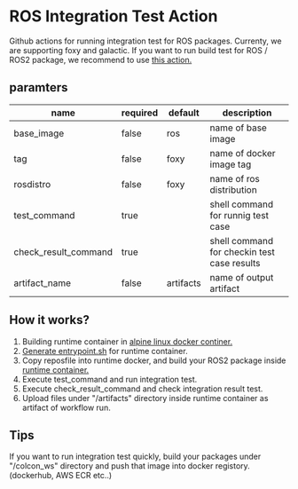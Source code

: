 # ROS Integration Test Action

Github actions for running integration test for ROS packages.
Currenty, we are supporting foxy and galactic.
If you want to run build test for ROS / ROS2 package, we recommend to use [this action.](https://github.com/ros-tooling/action-ros-ci)

## paramters

|         name         | required |  default  |                 description                 |
| -------------------- | -------- | --------- | ------------------------------------------- |
| base_image           | false    | ros       | name of base image                          |
| tag                  | false    | foxy      | name of docker image tag                    |
| rosdistro            | false    | foxy      | name of ros distribution                    |
| test_command         | true     |           | shell command for runnig test case          |
| check_result_command | true     |           | shell command for checkin test case results |
| artifact_name        | false    | artifacts | name of output artifact                     |

## How it works?
1. Building runtime container in [alpine linux docker continer.](https://github.com/OUXT-Polaris/ros-integration-test-action/blob/master/Dockerfile)
2. [Generate entrypoint.sh](https://github.com/OUXT-Polaris/ros-integration-test-action/blob/9a03c72fb53a3bc18d815470dfc78bdfbae32d09/entrypoint.sh#L12) for runtime container.
3. Copy reposfile into runtime docker, and build your ROS2 package inside [runtime container.](https://github.com/OUXT-Polaris/ros-integration-test-action/blob/master/runtime_image/Dockerfile)
4. Execute test_command and run integration test.
5. Execute check_result_command and check integration result test.
6. Upload files under "/artifacts" directory inside runtime container as artifact of workflow run.

## Tips
If you want to run integration test quickly, build your packages under "/colcon_ws" directory and push that image into docker registory. (dockerhub, AWS ECR etc..)
